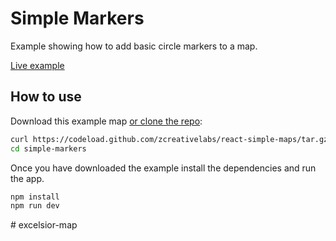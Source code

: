 
# Simple Markers

Example showing how to add basic circle markers to a map.

[Live example](https://www.react-simple-maps.io/simple-markers)

## How to use

Download this example map [or clone the repo](https://github.com/zcreativelabs/react-simple-maps):

```bash
curl https://codeload.github.com/zcreativelabs/react-simple-maps/tar.gz/master | tar -xz --strip=2 react-simple-maps-master/examples/simple-markers
cd simple-markers
```

Once you have downloaded the example install the dependencies and run the app.

```bash
npm install
npm run dev
```
#   e x c e l s i o r - m a p  
 